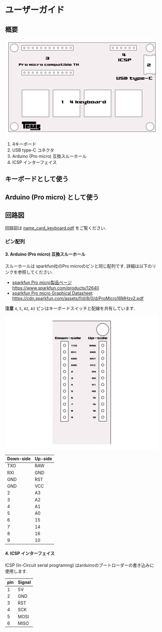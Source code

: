 # ユーザーガイド

## 概要

![overview](./overview.svg)

1. 4キーボード
2. USB type-C コネクタ
3. Arduino (Pro micro) 互換スルーホール
4. ICSP インターフェイス

## キーボードとして使う

## Arduino (Pro micro) として使う

## 回路図

回路図は [name_card_keyboard.pdf](../pcb/name_card_keyboard.pdf) をご覧ください.

### ピン配列

#### 3. Arduino (Pro micro) 互換スルーホール

スルーホールは sparkfun社のPro microのピンと同じ配列です. 詳細は以下のリンクを参照してください.

- [sparkfun Pro micro製品ページ](https://www.sparkfun.com/products/12640)
    https://www.sparkfun.com/products/12640
- [sparkfun Pro micro Graphical Datasheet](https://cdn.sparkfun.com/assets/f/d/8/0/d/ProMicro16MHzv2.pdf)
    https://cdn.sparkfun.com/assets/f/d/8/0/d/ProMicro16MHzv2.pdf

**注意** `4`, `5`, `A2`, `A3` ピンはキーボードスイッチと配線を共有しています.

![Pro micro compatible pin assign](./pin_assign_promicro.svg)

| Down-side | Up-side |
| --------- | ------- |
| TXO       | RAW     |
| RXI       | GND     |
| GND       | RST     |
| GND       | VCC     |
| 2         | A3      |
| 3         | A2      |
| 4         | A1      |
| 5         | A0      |
| 6         | 15      |
| 7         | 14      |
| 8         | 16      |
| 9         | 10      |

#### 4. ICSP インターフェイス

ICSP (In-Circuit serial programing) はarduinoのブートローダーの書き込みに使用します.

| pin  | Signal |
| ---- | ------ |
| 1    | 5V     |
| 2    | GND    |
| 3    | RST    |
| 4    | SCK    |
| 5    | MOSI   |
| 6    | MISO   |

## 

